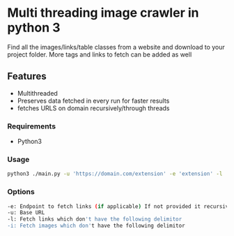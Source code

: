 # Multi threading image crawler in python 3
Find all the images/links/table classes from a website and download to your project folder. More tags and links to fetch can be added as well

## Features
- Multithreaded
- Preserves data fetched in every run for faster results
- fetches URLS on domain recursively/through threads

### Requirements

- Python3

### Usage

```bash
python3 ./main.py -u 'https://domain.com/extension' -e 'extension' -l '<delimitor>' -i '<delimitor>'
```

### Options

```bash
-e: Endpoint to fetch links (if applicable) If not provided it recursively fetches urls to crawl
-u: Base URL
-l: Fetch links which don't have the following delimitor
-i: Fetch images which don't have the following delimitor
```
